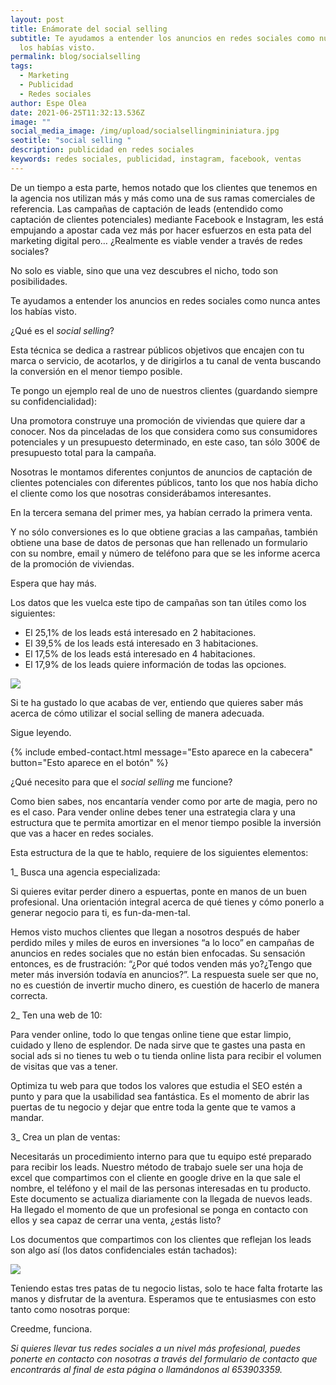 ```yaml
---
layout: post
title: Enámorate del social selling
subtitle: Te ayudamos a entender los anuncios en redes sociales como nunca antes
  los habías visto.
permalink: blog/socialselling
tags:
  - Marketing
  - Publicidad
  - Redes sociales
author: Espe Olea
date: 2021-06-25T11:32:13.536Z
image: ""
social_media_image: /img/upload/socialsellingmininiatura.jpg
seotitle: "social selling "
description: publicidad en redes sociales
keywords: redes sociales, publicidad, instagram, facebook, ventas
---
```

De un tiempo a esta parte, hemos notado que los clientes que tenemos en la agencia nos utilizan más y más como una de sus ramas comerciales de referencia. Las campañas de captación de leads (entendido como captación de clientes potenciales) mediante Facebook e Instagram, les está empujando a apostar cada vez más por hacer esfuerzos en esta pata del marketing digital pero… ¿Realmente es viable vender a través de redes sociales? 

No solo es viable, sino que una vez descubres el nicho, todo son posibilidades.

Te ayudamos a entender los anuncios en redes sociales como nunca antes los habías visto. 

¿Qué es el *social selling*?

Esta técnica se dedica a rastrear públicos objetivos que encajen con tu marca o servicio, de acotarlos, y de dirigirlos a tu canal de venta buscando la conversión en el menor tiempo posible.

Te pongo un ejemplo real de uno de nuestros clientes (guardando siempre su confidencialidad):

Una promotora construye una promoción de viviendas que quiere dar a conocer. Nos da pinceladas de los que considera como sus consumidores potenciales y un presupuesto determinado, en este caso, tan sólo 300€ de presupuesto total para la campaña.

Nosotras le montamos diferentes conjuntos de anuncios de captación de clientes potenciales con diferentes públicos, tanto los que nos había dicho el cliente como los que nosotras considerábamos interesantes. 

En la tercera semana del primer mes, ya habían cerrado la primera venta.

Y no sólo conversiones es lo que obtiene gracias a las campañas, también obtiene una base de datos de personas que han rellenado un formulario con su nombre, email y número de teléfono para que se les informe acerca de la promoción de viviendas. 

Espera que hay más.

Los datos que les vuelca este tipo de campañas son tan útiles como los siguientes:

* El 25,1% de los leads está interesado en 2 habitaciones.
* El 39,5% de los leads está interesado en 3 habitaciones.
* El 17,5% de los leads está interesado en 4 habitaciones.
* El 17,9% de los leads quiere información de todas las opciones.

![](https://lh6.googleusercontent.com/uJTcYwZK7-G0TSqfsUkm1vFLDF1gOYqEWld6MxpDichKXOW4TkVzowKIEgcjXL63erqsAdxb1oEM3dctilEhTymbK3o_rb_2-cC0GmY1RT44mNMhQsn97QRR7QhFubfy-yco4E4)



Si te ha gustado lo que acabas de ver, entiendo que quieres saber más acerca de cómo utilizar el social selling de manera adecuada. 

Sigue leyendo.

{% include embed-contact.html message="Esto aparece en la cabecera" button="Esto aparece en el botón" %}

¿Qué necesito para que el *social selling* me funcione?

Como bien sabes, nos encantaría vender como por arte de magia, pero no es el caso. Para vender online debes tener una estrategia clara y una estructura que te permita amortizar en el menor tiempo posible la inversión que vas a hacer en redes sociales. 

Esta estructura de la que te hablo, requiere de los siguientes elementos:

1_ Busca una agencia especializada:

Si quieres evitar perder dinero a espuertas, ponte en manos de un buen profesional. Una orientación integral acerca de qué tienes y cómo ponerlo a generar negocio para ti, es fun-da-men-tal. 

Hemos visto muchos clientes que llegan a nosotros después de haber perdido miles y miles de euros en inversiones “a lo loco” en campañas de anuncios en redes sociales que no están bien enfocadas. Su sensación entonces, es de frustración: “¿Por qué todos venden más yo?¿Tengo que meter más inversión todavía en anuncios?”. La respuesta suele ser que no, no es cuestión de invertir mucho dinero, es cuestión de hacerlo de manera correcta.

2_ Ten una web de 10:

Para vender online, todo lo que tengas online tiene que estar limpio, cuidado y lleno de esplendor. De nada sirve que te gastes una pasta en social ads si no tienes tu web o tu tienda online lista para recibir el volumen de visitas que vas a tener.

Optimiza tu web para que todos los valores que estudia el SEO estén a punto y para que la usabilidad sea fantástica. Es el momento de abrir las puertas de tu negocio y dejar que entre toda la gente que te vamos a mandar.

3_ Crea un plan de ventas:

Necesitarás un procedimiento interno para que tu equipo esté preparado para recibir los leads. Nuestro método de trabajo suele ser una hoja de excel que compartimos con el cliente en google drive en la que sale el nombre, el teléfono y el mail de las personas interesadas en tu producto. Este documento se actualiza diariamente con la llegada de nuevos leads. Ha llegado el momento de que un profesional se ponga en contacto con ellos y sea capaz de cerrar una venta, ¿estás listo?

Los documentos que compartimos con los clientes que reflejan los leads son algo así (los datos confidenciales están tachados):

![](https://lh5.googleusercontent.com/UBTTjkv56P1Kl9ZzginxiZXEcs6zKVo1wjxHyeiJDzpCszxRptQbcZs58ASu6GcY9wm6Qkzq8cfZkcwHCdPIXlkLuGpH1Hu4N1IA-cy1RZY2EjwWXRQtiYoToT79nhT2dS9fQAE)

Teniendo estas tres patas de tu negocio listas, solo te hace falta frotarte las manos y disfrutar de la aventura. Esperamos que te entusiasmes con esto tanto como nosotras porque:

Creedme, funciona.



*Si quieres llevar tus redes sociales a un nivel más profesional, puedes ponerte en contacto con nosotras a través del formulario de contacto que encontrarás al final de esta página o llamándonos al 653903359.*